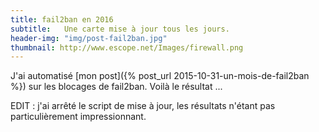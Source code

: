 ```yaml
---
title: fail2ban en 2016
subtitle:   Une carte mise à jour tous les jours.
header-img: "img/post-fail2ban.jpg"
thumbnail: http://www.escope.net/Images/firewall.png
---
```


J'ai automatisé [mon post]({% post_url 2015-10-31-un-mois-de-fail2ban %}) sur les blocages de fail2ban. Voilà le résultat ...

EDIT : j'ai arrêté le script de mise à jour, les résultats n'étant pas particulièrement impressionnant. 

<div id="map" style="height: 400px"></div>

<script src="/public/js/jquery.min.js"></script>
<script src="/public/js/leaflet-0.7.7.js"></script>
<script src="/public/js/leaflet.markercluster-src.js"></script>
<script src='https://api.mapbox.com/mapbox.js/plugins/leaflet-fullscreen/v1.0.1/Leaflet.fullscreen.min.js'></script>


<script type="text/javascript">
	window.onload = function(){
		$('head').append('<link rel="stylesheet" type="text/css" href="/public/css/leaflet.css">');
		$('head').append('<link rel="stylesheet" type="text/css" href="/public/css/MarkerCluster.css">');
		$('head').append('<link rel="stylesheet" type="text/css" href="/public/css/MarkerCluster.Default.css">');
		$('head').append("<link href='https://api.mapbox.com/mapbox.js/plugins/leaflet-fullscreen/v1.0.1/leaflet.fullscreen.css' rel='stylesheet' />");

	
		var map = L.map('map',{fullscreenControl: true}).setView([0,0], 1);


		L.tileLayer(window.location.protocol+'//wxs.ign.fr/q9zuax52wm45kvk0bro186p8/wmts?service=WMTS&request=GetTile&version=1.0.0&layer={id}&style=normal&tilematrixSet=PM&format=image%2Fjpeg&height=256&width=256&tilematrix={z}&tilerow={y}&tilecol={x}', {
			maxZoom: 8,
			minZoom: 1,
			attribution: '<a href="http://www.ign.fr">IGN</a>',
			id: 'GEOGRAPHICALGRIDSYSTEMS.MAPS.OVERVIEW'
		}).addTo(map);


		function feat2popup(feat){
			var text = "<b>"+feat.properties.ip+"</b><br>"
			text = text + "<i>"+feat.properties.date+" "+feat.properties.time+"</i><br>";
			text = text + "Country: "+feat.properties.country_name+" "+feat.properties.region_name+"<br>";
			text = text + "City: "+feat.properties.city+"<br>";
			return text;
		}

		$.get("https://raw.githubusercontent.com/tcoupin/fail2ban-log/master/data/geojson.json",function(data){
			var markers = L.markerClusterGroup();
			if ((typeof data) == 'string'){
				data = JSON.parse(data);
			}
			markers.addLayer(L.geoJson(data, {
    			style: function (feature) {
        			return {color: feature.properties.color};
    			},
    			onEachFeature: function (feature, layer) {
        			layer.bindPopup(feat2popup(feature));
    			}
			}));
			map.addLayer(markers);
		})
		
	}
</script>


